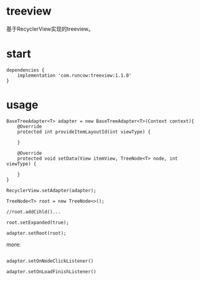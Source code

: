 # treeview

基于RecyclerView实现的treeview。

# start

```
dependencies {
    implementation 'com.runcow:treeview:1.1.0'
}

```

# usage

```
BaseTreeAdapter<T> adapter = new BaseTreeAdapter<T>(Context context){
    @Override
    protected int provideItemLayoutId(int viewType) {
    
    }
    
    @Override
    protected void setData(View itemView, TreeNode<T> node, int viewType) {
    
    }
}

RecyclerView.setAdapter(adapter);
```

```
TreeNode<T> root = new TreeNode<>();

//root.addCihld()...

root.setExpanded(true);

adapter.setRoot(root);
```
 
more:
 
 ```
 
 adapter.setOnNodeClickListener()
 
 adapter.setOnLoadFinishListener()
 
 ```

